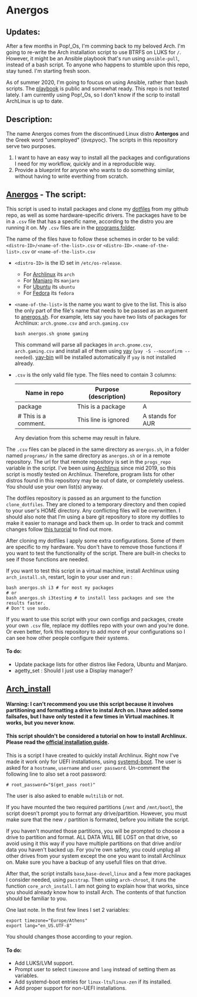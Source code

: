 # Anergos

## Updates:

After a few months in Pop!_Os, I'm comming back to my beloved Arch.
I'm going to re-write the Arch installation script to use BTRFS on LUKS for `/`.
However, it might be an Ansible playbook that's run using `ansible-pull`,
instead of a bash script. To anyone who happens to stumble upon this repo,
stay tuned. I'm starting fresh soon.

As of summer 2020, I'm going to foucus on using Ansible, rather than bash scripts. The [playbook](https://github.com/ispanos/ansible_home_setup) is public and somewhat ready. This repo is not tested lately. I am currently using Pop!_Os, so I don't know if the scrip to install ArchLinux is up to date.

## Description:
The name Anergos comes from the discontinued Linux distro **Antergos** and the Greek word "unemployed" (άνεργος). The scripts in this repository serve two purposes.
1. I want to have an easy way to install all the packages and configurations I need for my workflow, quickly and in a reproducible way.
2. Provide a blueprint for anyone who wants to do something similar, without having to write everthing from scratch.

## [Anergos](https://github.com/ispanos/anergos/blob/master/anergos.sh) - The script:
This script is used to install packages and clone my [dotfiles](https://github.com/ispanos/dotfiles) from my github repo, as well as some hardware-specific drivers. 
The packages have to be in a `.csv` file that has a specific name, according to the distro you are running it on. My `.csv` files are in the [programs folder](https://github.com/ispanos/anergos/tree/master/programs).

The name of the files have to follow these schemes in order to be valid:
`<distro-ID>/<name-of-the-list>.csv` or
`<distro-ID>.<name-of-the-list>.csv` or
`<name-of-the-list>.csv`

- `<distro-ID>` is the ID set in `/etc/os-release`. 
	- For [Archlinux](https://www.archlinux.org/) its `arch`
	- For [Manjaro](https://manjaro.org/) its `manjaro`
	- For [Ubuntu](https://ubuntu.com/) its `ubuntu`
	- For [Fedora](https://getfedora.org/) its `fedora`

- `<name-of-the-list>` is the name you want to give to the list.
	This is also the only part of the file's name that needs to be passed as an argument to [anergos.sh](https://github.com/ispanos/anergos/blob/master/anergos.sh).
	For example, lets say you have two lists of packages for Archlinux:
	`arch.gnome.csv` and `arch.gaming.csv`
	```
	bash anergos.sh gnome gaming
	```
	This command will parse all packages in `arch.gnome.csv`, `arch.gaming.csv` and install all of them using [yay](https://github.com/Jguer/yay) (`yay -S --noconfirm --needed`). [yay-bin](https://aur.archlinux.org/packages/yay-bin/) will be installed automatically if `yay` is not installed already.

- `.csv` is the only valid file type. 
	The files need to contain 3 columns: 
	
	 Name in repo | Purpose (description) | Repository
	| ------------- |-------------| -----|
	 package | This is a package | A
	 \# This is a comment. | This line is ignored | A stands for AUR

	Any deviation from this scheme may result in falure.

The `.csv` files can be placed in the same directory as `anergos.sh`, in a folder named `programs/` in the same directory as `anergos.sh` or in a remote repository. The url for that remote repository is set in the `progs_repo` variable in the script.
I've been using [Archlinux](https://www.archlinux.org/) since mid 2019, so this script is mostly tested on Archlinux. Therefore, program lists for other distros found in this repository may be out of date, or completely useless. You should use your own list(s) anyway.

The dotfiles repository is passed as an argument to the function `clone_dotfiles`. They are cloned to a temporary directory and then copied to your user's HOME directory. Any conflicting files will be overwritten. I should also note that I'm using a bare git repository to store my dotfiles to make it easier to manage and back them up. In order to track and commit changes follow [this turorial](https://www.atlassian.com/git/tutorials/dotfiles) to find out more.

After cloning my dotfiles I apply some extra configurations. Some of them are specific to my hardware. You don't have to remove those functions if you want to test the functionality of the script. There are built-in checks to see if those functions are needed.

If you want to test this script in a virtual machine, install Archlinux using `arch_install.sh`, restart, login to your user and run :
```
bash anergos.sh i3 # for most my packages
# or
bash anergos.sh i3testing # to install less packages and see the results faster.
# Don't use sudo.
```

If you want to use this script with your own configs and packages, create your own `.csv` file, replace my dotfiles repo with your own and you're done. Or even better, fork this repository to add more of your configurations so I can see how other people configure their systems.

#### To do:
- Update package lists for other distros like Fedora, Ubuntu and Manjaro.
- agetty_set : Should I just use a Display manager?


## [Arch_install](https://github.com/ispanos/anergos/blob/master/arch_install.sh) 

#### Warning: I can't recommend you use this script because it involves partitioning and formatting a drive to instal Arch on. I have added some failsafes, but I have only tested it a few times in Virtual machines. It works, but you never know.

#### This script shouldn't be considered a tutorial on how to install Archlinux. Please read the [official installation guide](https://wiki.archlinux.org/index.php/Installation_guide).

This is a script I have created to quickly install Archlinux. Right now I've made it work only for UEFI installations, using [systemd-boot](https://wiki.archlinux.org/index.php/Systemd-boot).
The user is asked for a `hostname`, `username` and `user password`.
Un-comment the following line to also set a root password:
```
# root_password="$(get_pass root)"
```
The user is also asked to enable `multilib` or not. 

If you have mounted the two required partitions (`/mnt` and `/mnt/boot`), the script doesn't prompt you to format any drive/partition. However, you must make sure that the new `/` partition is formated, before you initiate the script.

If you haven't mounted those partitions, you will be prompted to choose a drive to partition and format. ALL DATA WILL BE LOST on that drive, so avoid using it this way if you have multiple partitions on that drive and/or data you haven't backed up. For you're own safety, you could unplug all other drives from your system except the one you want to install Archlinux on. Make sure you have a backup of any usefull files on that drive.

After that, the script installs `base`,`base-devel`,`linux` and a few more packages I consider needed, using `pacstrap`. Then using `arch-chroot`, it runs the function `core_arch_install`. I am not going to explain how that works, since you should already know how to install Arch. The contents of that function should be familiar to you.

One last note. In the first few lines I set 2 variables:
```
export timezone="Europe/Athens"
export lang="en_US.UTF-8"
```
You should changes those according to your region.

#### To do:
- Add LUKS/LVM support.
- Prompt user to select `timezone` and `lang` instead of setting them as variables.
- Add systemd-boot entries for `linux-lts`/`linux-zen` if its installed.
- Add proper support for non-UEFI installations.
